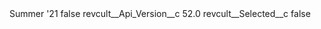 <?xml version="1.0" encoding="UTF-8"?>
<CustomMetadata xmlns="http://soap.sforce.com/2006/04/metadata" xmlns:xsi="http://www.w3.org/2001/XMLSchema-instance" xmlns:xsd="http://www.w3.org/2001/XMLSchema">
    <label>Summer &apos;21</label>
    <protected>false</protected>
    <values>
        <field>revcult__Api_Version__c</field>
        <value xsi:type="xsd:double">52.0</value>
    </values>
    <values>
        <field>revcult__Selected__c</field>
        <value xsi:type="xsd:boolean">false</value>
    </values>
</CustomMetadata>
